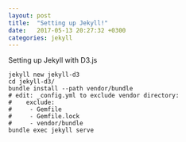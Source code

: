 ```yaml
---
layout: post
title:  "Setting up Jekyll!"
date:   2017-05-13 20:27:32 +0300
categories: jekyll
---
```

Setting up Jekyll with D3.js

    jekyll new jekyll-d3
    cd jekyll-d3/
    bundle install --path vendor/bundle
    # edit: _config.yml to exclude vendor directory:
    #    exclude:
    #     - Gemfile
    #     - Gemfile.lock
    #     - vendor/bundle
    bundle exec jekyll serve

